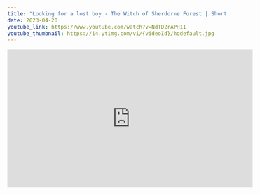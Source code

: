 ```yaml
---
title: "Looking for a lost boy - The Witch of Sherdorne Forest | Short Indie Horror Game"
date: 2023-04-20
youtube_link: https://www.youtube.com/watch?v=NdTD2rAPH1I
youtube_thumbnail: https://i4.ytimg.com/vi/{videoId}/hqdefault.jpg
---
```

<iframe width="560" height="315" src="https://www.youtube.com/embed/NdTD2rAPH1I" title="Looking for a lost boy - The Witch of Sherdorne Forest | Short Indie Horror Game" frameborder="0" allow="accelerometer; autoplay; clipboard-write; encrypted-media; gyroscope; picture-in-picture; web-share" allowfullscreen></iframe>
